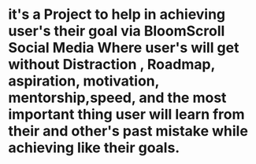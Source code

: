 # it's a Project to help in achieving user's their goal via BloomScroll Social Media Where user's will get without Distraction , Roadmap, aspiration, motivation, mentorship,speed, and the most important thing user will learn from their and other's past mistake while achieving like their goals.
